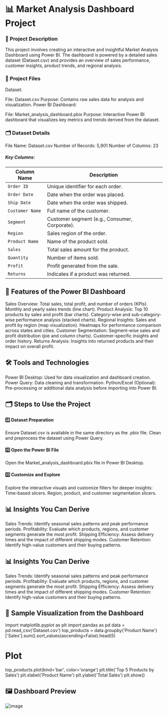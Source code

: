 # 📊 Market Analysis Dashboard Project
### 📝 Project Description
This project involves creating an interactive and insightful Market Analysis Dashboard using Power BI. The dashboard is powered by a detailed sales dataset (Dataset.csv) and provides an overview of sales performance, customer insights, product trends, and regional analysis.

### 📁 Project Files
Dataset:

File: Dataset.csv
Purpose: Contains raw sales data for analysis and visualization.
Power BI Dashboard:

File: Market_analysis_dashboard.pbix
Purpose: Interactive Power BI dashboard that visualizes key metrics and trends derived from the dataset.
### 🗂️ Dataset Details
File Name: Dataset.csv
Number of Records: 5,901
Number of Columns: 23
##### Key Columns:
| Column Name         | Description                                                  |
|---------------------|--------------------------------------------------------------|
| `Order ID`          | Unique identifier for each order.                            |
| `Order Date`        | Date when the order was placed.                              |
| `Ship Date`         | Date when the order was shipped.                             |
| `Customer Name`     | Full name of the customer.                                   |
| `Segment`           | Customer segment (e.g., Consumer, Corporate).               |
| `Region`            | Sales region of the order.                                  |
| `Product Name`      | Name of the product sold.                                    |
| `Sales`             | Total sales amount for the product.                         |
| `Quantity`          | Number of items sold.                                       |
| `Profit`            | Profit generated from the sale.                             |
| `Returns`           | Indicates if a product was returned.                        |

## 🚀 Features of the Power BI Dashboard
Sales Overview:
Total sales, total profit, and number of orders (KPIs).
Monthly and yearly sales trends (line chart).
Product Analysis:
Top 10 products by sales and profit (bar charts).
Category-wise and sub-category-wise performance analysis (stacked charts).
Regional Insights:
Sales and profit by region (map visualization).
Heatmaps for performance comparison across states and cities.
Customer Segmentation:
Segment-wise sales and profit distribution (pie and column charts).
Customer-specific insights and order history.
Returns Analysis:
Insights into returned products and their impact on overall profit.
## 🛠️ Tools and Technologies
Power BI Desktop:
Used for data visualization and dashboard creation.
Power Query:
Data cleaning and transformation.
Python/Excel (Optional):
Pre-processing or additional data analysis before importing into Power BI.
## 🗂️ Steps to Use the Project
#### 1️⃣ Dataset Preparation
Ensure Dataset.csv is available in the same directory as the .pbix file.
Clean and preprocess the dataset using Power Query.
#### 2️⃣ Open the Power BI File
Open the Market_analysis_dashboard.pbix file in Power BI Desktop.
#### 3️⃣ Customize and Explore
Explore the interactive visuals and customize filters for deeper insights:
Time-based slicers.
Region, product, and customer segmentation slicers.
## 📊 Insights You Can Derive
Sales Trends:
Identify seasonal sales patterns and peak performance periods.
Profitability:
Evaluate which products, regions, and customer segments generate the most profit.
Shipping Efficiency:
Assess delivery times and the impact of different shipping modes.
Customer Retention:
Identify high-value customers and their buying patterns.
## 📊 Insights You Can Derive
Sales Trends:
Identify seasonal sales patterns and peak performance periods.
Profitability:
Evaluate which products, regions, and customer segments generate the most profit.
Shipping Efficiency:
Assess delivery times and the impact of different shipping modes.
Customer Retention:
Identify high-value customers and their buying patterns.
## 🔧 Sample Visualization from the Dashboard
import matplotlib.pyplot as plt
import pandas as pd
data = pd.read_csv('Dataset.csv')
top_products = data.groupby('Product Name')['Sales'].sum().sort_values(ascending=False).head(5)

# Plot
top_products.plot(kind='bar', color='orange')
plt.title('Top 5 Products by Sales')
plt.xlabel('Product Name')
plt.ylabel('Total Sales')
plt.show()
## 🖼️ Dashboard Preview
![image](https://github.com/user-attachments/assets/7fb69250-be82-4549-bb6f-7f01d6a27ee5)



